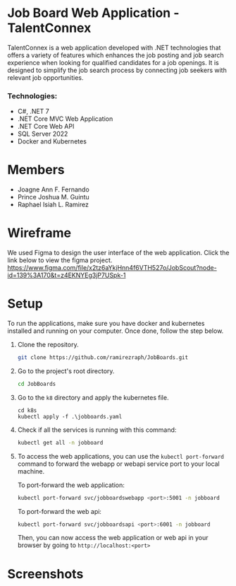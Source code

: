 # Job Board Web Application - TalentConnex
TalentConnex is a web application developed with .NET technologies that offers a variety of features which enhances the job posting and job search experience when looking for qualified candidates for a job openings. It is designed to simplify the job search process by connecting job seekers with relevant job opportunities. 

### Technologies:
- C#, .NET 7
- .NET Core MVC Web Application
- .NET Core Web API
- SQL Server 2022
- Docker and Kubernetes

# Members
- Joagne Ann F. Fernando
- Prince Joshua M. Guintu
- Raphael Isiah L. Ramirez

# Wireframe

We used Figma to design the user interface of the web application. Click the link below to view the figma project.
https://www.figma.com/file/x2tz6aYkjHnn4f6VTH527o/JobScout?node-id=139%3A170&t=z4EKNYEg3jP7USpk-1

# Setup
To run the applications, make sure you have docker and kubernetes installed and running on your computer. Once done, follow the step below.
1. Clone the repository.
    ```bash
    git clone https://github.com/ramirezraph/JobBoards.git
    ```

2. Go to the project's root directory.
    ```bash
    cd JobBoards
    ```

3. Go to the `k8` directory and apply the kubernetes file.
    ```
    cd k8s
    kubectl apply -f .\jobboards.yaml
    ```

4. Check if all the services is running with this command:
    ```bash
    kubectl get all -n jobboard
    ```

5. To access the web applications, you can use the `kubectl port-forward` command to forward the webapp or webapi service port to your local machine.

    To port-forward the web application:
    ```bash
    kubectl port-forward svc/jobboardswebapp <port>:5001 -n jobboard
    ```

    To port-forward the web api:
    ```bash
    kubectl port-forward svc/jobboardsapi <port>:6001 -n jobboard
    ```

    Then, you can now access the web application or web api in your browser by going to `http://localhost:<port>`


# Screenshots

